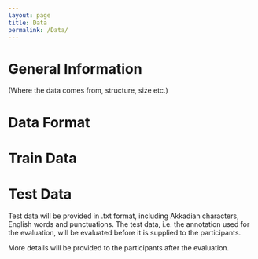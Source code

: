 ```yaml
---
layout: page
title: Data
permalink: /Data/
---
```

# General Information
(Where the data comes from, structure, size etc.)

# Data Format

# Train Data

# Test Data
Test data will be provided in .txt format, including Akkadian characters, English words and punctuations. The test data, i.e. the annotation used for the evaluation, will be evaluated before it is supplied to the participants.

More details will be provided to the participants after the evaluation.
